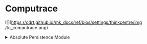 # Computrace #

![](https://cdrt.github.io/mk_docs/ref/bios/settings/thinkcentre/img
   /tc_computrace.png)

<details><summary>Absolute Persistence Module</summary>

Use this setting to enable or disable the firmware Persistence® module of the optional service from Absolute®.

Options:

1.  **Enabled** - Default.
2.  Disabled.
3.  Permanently disabled.

| WMI Setting name | Values | Locked by SVP |
|:---|:---|:---|
| AbsolutePersistenceModule  | Disabled, Enabled, PermanentlyDisabled | yes |

!!! info ""
    Absolute® is a service designed to help track devices and provide recovery services in the event a device is lost or stolen. Once installed, the Absolute agent communicates with the Absolute Monitoring Center at programmed intervals to provide the tracking service. By installing the agent and activating the service, you consent to the transmission of information between your device and the Absolute Monitoring Center. For customers who have purchased the Absolute service, the firmware Persistence Module checks for the presence and health of Absolute on boot, and restores the functionality in case of agent removal or tampering. "Absolute" and "Persistence" are registered trademarks of Absolute Software Corporation.


</details>
